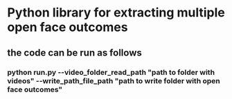 # Python library for extracting multiple open face outcomes

## the code can be run as follows

### python run.py --video_folder_read_path "path to folder with videos" --write_path_file_path "path to write folder with open face outcomes"
